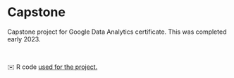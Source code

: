 # Capstone
Capstone project for Google Data Analytics certificate. This was completed early 2023. 

</br>

 ✉️ R code <a href="https://github.com/clairescanlon/capstone/blob/1a1c04ea79f6b1ab00891553dc51d1be2820a1db/r"> used for the project. </a>
